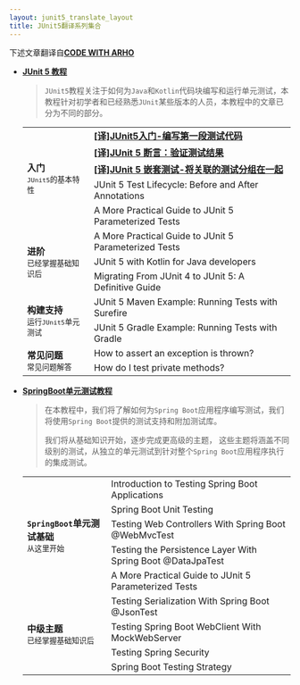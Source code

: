 ```yaml
---
layout: junit5_translate_layout
title: JUnit5翻译系列集合
---
```


下述文章翻译自[**CODE WITH ARHO**](https://www.arhohuttunen.com/)

* [**JUnit 5 教程**](https://www.arhohuttunen.com/junit-5-tutorial/)

  > `JUnit5`教程关注于如何为`Java`和`Kotlin`代码块编写和运行单元测试，本教程针对初学者和已经熟悉`JUnit`某些版本的人员，本教程中的文章已分为不同的部分。

  <table>
    <tbody>
        <tr>
          <td rowspan="5">
              <b>入门</b>
              <br/>
              <small><code>JUnit5</code>的基本特性</small>
          </td>
          <td>
              <b><a href="/post/translate/junit5/junit-5-getting-started/">[译]JUnit5入门-编写第一段测试代码</a></b>
          </td>
        </tr>
        <tr>
            <td>
                <a href="/post/translate/junit5/junit-5-assertions/"><b>[译]JUnit 5 断言：验证测试结果</b></a>
            </td>
        </tr>
        <tr>
            <td>
                <a href="/post/translate/junit5/junit-5-nested-tests/"><b>[译]JUnit 5 嵌套测试-将关联的测试分组在一起</b></a>
            </td>
        </tr>
        <tr>
            <td>JUnit 5 Test Lifecycle: Before and After Annotations</td>
        </tr>
        <tr>
            <td>A More Practical Guide to JUnit 5 Parameterized Tests</td>  
        </tr>
        <tr>
          <td rowspan="3">
              <b>进阶</b>
              <br/>
              <small>已经掌握基础知识后</small>
          </td>
          <td>A More Practical Guide to JUnit 5 Parameterized Tests</td>
        </tr>
        <tr>
            <td>JUnit 5 with Kotlin for Java developers</td>  
        </tr>
        <tr>
            <td>Migrating From JUnit 4 to JUnit 5: A Definitive Guide</td>  
        </tr>
        <tr>
          <td rowspan="2">
              <b>构建支持</b>
              <br/>
              <small>运行<code>JUnit5</code>单元测试</small>
          </td>
          <td>JUnit 5 Maven Example: Running Tests with Surefire</td>
        </tr>
        <tr>
            <td>JUnit 5 Gradle Example: Running Tests with Gradle</td>  
        </tr>
        <tr>
          <td rowspan="2">
              <b>常见问题</b>
              <br/>
              <small>常见问题解答</small>
          </td>
          <td>How to assert an exception is thrown?</td>
        </tr>
        <tr>
            <td>How do I test private methods?</td>  
        </tr>      
    </tbody>    
  </table>

* [**SpringBoot单元测试教程**](https://www.arhohuttunen.com/spring-boot-testing-tutorial/)

  > 在本教程中，我们将了解如何为`Spring Boot`应用程序编写测试，我们将使用`Spring Boot`提供的测试支持和附加测试库。
  >
  > 我们将从基础知识开始，逐步完成更高级的主题， 这些主题将涵盖不同级别的测试，从独立的单元测试到针对整个`Spring Boot`应用程序执行的集成测试。

  <table>
    <tbody>
        <tr>
          <td rowspan="5">
              <b><code>SpringBoot</code>单元测试基础</b>
              <br/>
              <small>从这里开始</small>
          </td>
          <td>Introduction to Testing Spring Boot Applications</td>
        </tr>
        <tr>
            <td>Spring Boot Unit Testing</td>
        </tr>
        <tr>
            <td>Testing Web Controllers With Spring Boot @WebMvcTest</td>
        </tr>
        <tr>
            <td>Testing the Persistence Layer With Spring Boot @DataJpaTest</td>
        </tr>
        <tr>
            <td>A More Practical Guide to JUnit 5 Parameterized Tests</td>  
        </tr>
        <tr>
          <td rowspan="4">
              <b>中级主题</b>
              <br/>
              <small>已经掌握基础知识后</small>
          </td>
          <td>Testing Serialization With Spring Boot @JsonTest</td>
        </tr>
        <tr>
            <td>Testing Spring Boot WebClient With MockWebServer</td>  
        </tr>
        <tr>
            <td>Testing Spring Security</td>  
        </tr> 
        <tr>
            <td>Spring Boot Testing Strategy</td>  
        </tr>         
    </tbody>    
  </table>